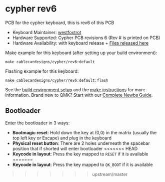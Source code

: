 # cypher rev6

PCB for the cypher keyboard, this is rev6 of this PCB

* Keyboard Maintainer: [westfoxtrot](https://github.com/westfoxtrot)
* Hardware Supported: Cypher PCB revisions 6 (Rev # is printed on PCB)
* Hardware Availability: with keyboard release + [Files released here](https://github.com/westfoxtrot/Cypher_PCB)

Make example for this keyboard (after setting up your build environment):

    make cablecardesigns/cypher/rev6:default

Flashing example for this keyboard:

    make cablecardesigns/cypher/rev6:default:flash

See the [build environment setup](https://docs.qmk.fm/#/getting_started_build_tools) and the [make instructions](https://docs.qmk.fm/#/getting_started_make_guide) for more information. Brand new to QMK? Start with our [Complete Newbs Guide](https://docs.qmk.fm/#/newbs).

## Bootloader

Enter the bootloader in 3 ways:

* **Bootmagic reset**: Hold down the key at (0,0) in the matrix (usually the top left key or Escape) and plug in the keyboard
* **Physical reset button**: There are 2 holes underneath the spacebar position that if shorted will enter bootloader
<<<<<<< HEAD
* **Keycode in layout**: Press the key mapped to `RESET` if it is available
=======
* **Keycode in layout**: Press the key mapped to `QK_BOOT` if it is available
>>>>>>> upstream/master
